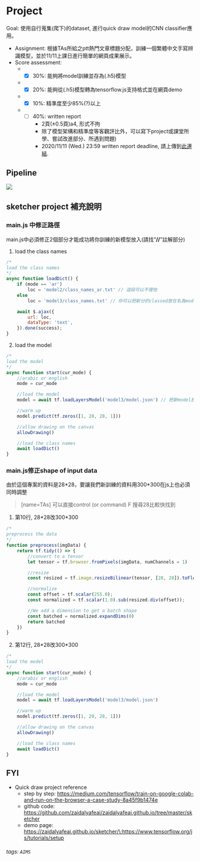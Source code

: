 # Project
Goal: 使用自行蒐集(爬下)的dataset, 進行quick draw model的CNN classifier應用。
- Assignment: 根據TAs所給之ptt熱門文章標題分配，訓練一個繁體中文手寫辨識模型，並於11/11上課日進行簡單的網頁成果展示。
- Score assessment: 
    - - [x] 30%: 能夠將model訓練並存為(.h5)模型
    - - [x] 20%: 能夠從(.h5)模型轉為tensorflow.js支持格式並在網頁demo
    - - [x] 10%: 精準度至少85%(?)以上
    - - [ ] 40%: written report
        - 2頁(±0.5頁)a4, 形式不拘
        - 除了模型架構和精準度等客觀評比外，可以寫下project或課堂所學、嘗試改進部分、所遇到問題)
        - 2020/11/11 (Wed.) 23:59 written report deadline, 請上傳到[此連結](https://drive.google.com/drive/folders/1DXw0QjBwAjUhwJH7aiJ03cdqHct3nhsJ?usp=sharing).

    
## Pipeline
![](https://i.imgur.com/Y3y0lMR.png)

## sketcher project 補充說明
### main.js 中修正路徑
main.js中必須修正2個部分才能成功將你訓練的新模型放入(請找“**//**”註解部分)
1. load the class names
```javascript
/*
load the class names
*/
async function loadDict() {
    if (mode == 'ar')
        loc = 'model2/class_names_ar.txt' // 這段可以不理他 
    else
        loc = 'model3/class_names.txt' // 你可以把新分的classed放在名為model3資料夾下

    await $.ajax({
        url: loc,
        dataType: 'text',
    }).done(success);
}
```
2. load the model
```javascript
/*
load the model
*/
async function start(cur_mode) {
    //arabic or english
    mode = cur_mode

    //load the model
    model = await tf.loadLayersModel('model3/model.json') // 把新model放在名為model3的資料夾下

    //warm up
    model.predict(tf.zeros([1, 28, 28, 1]))

    //allow drawing on the canvas
    allowDrawing()

    //load the class names
    await loadDict()
}
```
### main.js修正shape of input data
由於這個專案的資料是28\*28，要讓我們新訓練的資料用300\*300在js上也必須同時調整 
> [name=TAs] 可以直接control (or command) F 搜尋28比較快找到

1. 第10行, 28\*28改300\*300
```javascript
/*
preprocess the data
*/
function preprocess(imgData) {
    return tf.tidy(() => {
        //convert to a tensor
        let tensor = tf.browser.fromPixels(imgData, numChannels = 1)

        //resize
        const resized = tf.image.resizeBilinear(tensor, [28, 28]).toFloat()

        //normalize
        const offset = tf.scalar(255.0);
        const normalized = tf.scalar(1.0).sub(resized.div(offset));

        //We add a dimension to get a batch shape
        const batched = normalized.expandDims(0)
        return batched
    })
}
```
2. 第12行, 28\*28改300\*300
```javascript
/*
load the model
*/
async function start(cur_mode) {
    //arabic or english
    mode = cur_mode

    //load the model
    model = await tf.loadLayersModel('model3/model.json')

    //warm up
    model.predict(tf.zeros([1, 28, 28, 1]))

    //allow drawing on the canvas
    allowDrawing()

    //load the class names
    await loadDict()
}
```

## FYI
- Quick draw project reference
    - step by step: https://medium.com/tensorflow/train-on-google-colab-and-run-on-the-browser-a-case-study-8a45f9b1474e
    - github code: https://github.com/zaidalyafeai/zaidalyafeai.github.io/tree/master/sketcher
    - demo page: https://zaidalyafeai.github.io/sketcher/\:https://www.tensorflow.org/js/tutorials/setup

###### tags: `AIMS`
